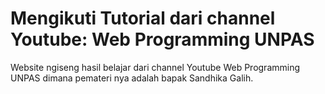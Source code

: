 # Mengikuti Tutorial dari channel Youtube: Web Programming UNPAS

Website ngiseng hasil belajar dari channel Youtube Web Programming UNPAS dimana pemateri nya adalah bapak Sandhika Galih.
